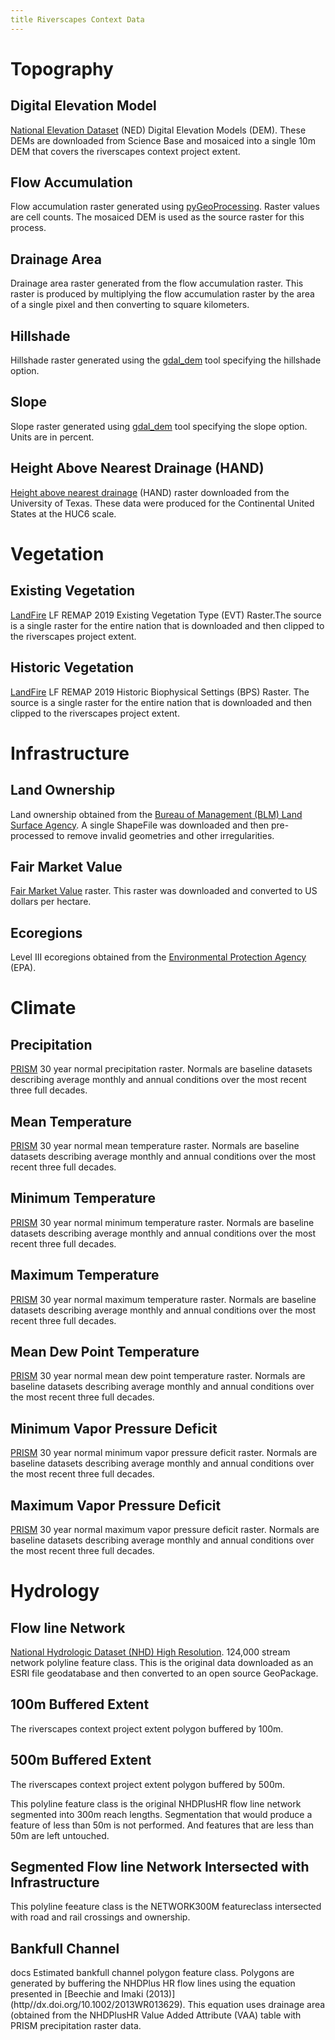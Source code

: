 ```yaml
---
title Riverscapes Context Data
---
```


# Topography

<h2><a name="DEM">Digital Elevation Model</a></h2>

[National Elevation Dataset](https//www.usgs.gov/core-science-systems/national-geospatial-program/national-map) (NED) Digital Elevation Models (DEM). These DEMs are downloaded from Science Base and mosaiced into a single 10m DEM that covers the riverscapes context project extent.

<h2><a name="FA">Flow Accumulation</a></h2>

Flow accumulation raster generated using [pyGeoProcessing](https//pypi.org/project/pygeoprocessing). Raster values are cell counts. The mosaiced DEM is used as the source raster for this process.

<h2><a name="DA">Drainage Area</a></h2>

Drainage area raster generated from the flow accumulation raster. This raster is produced by multiplying the flow accumulation raster by the area of a single pixel and then converting to square kilometers.

<h2><a name="HILLSHADE">Hillshade</a></h2>

Hillshade raster generated using the [gdal_dem](https//gdal.org/programs/gdaldem.html) tool specifying the hillshade option.

<h2><a name="SLOPE">Slope</a></h2> 

Slope raster generated using [gdal_dem](https//gdal.org/programs/gdaldem.html) tool specifying the slope option. Units are in percent.

<h2><a name="HAND">Height Above Nearest Drainage (HAND)</a></h2> 

[Height above nearest drainage](https//hydrology.usu.edu/taudem/taudem5) (HAND) raster downloaded from the University of Texas. These data were produced for the Continental United States at the HUC6 scale.

# Vegetation

<h2><a name="EXVEG">Existing Vegetation</a></h2> 

[LandFire](https//landfire.gov) LF REMAP 2019 Existing Vegetation Type (EVT) Raster.The source is a single raster for the entire nation that is downloaded and then clipped to the riverscapes project extent.

<h2><a name="HISTVEG">Historic Vegetation</a></h2> 

[LandFire](https//landfire.gov) LF REMAP 2019 Historic Biophysical Settings (BPS) Raster. The source is a single raster for the entire nation that is downloaded and then clipped to the riverscapes project extent.

# Infrastructure

<h2><a name="OWNERSHIP">Land Ownership</a></h2> 

Land ownership obtained from the [Bureau of Management (BLM) Land Surface Agency](https//catalog.data.gov/dataset/blm-national-surface-management-agency-area-polygons-national-geospatial-data-asset-ngda). A single ShapeFile was downloaded and then pre-processed to remove invalid geometries and other irregularities.

<h2><a name="FAIR_MARKET">Fair Market Value</a></h2> 

[Fair Market Value](https//orcid.org/0000-0001-7827-689X) raster. This raster was downloaded and converted to US dollars per hectare.

<h2><a name="ECOREGIONS">Ecoregions</a></h2> 

Level III ecoregions obtained from the [Environmental Protection Agency](https//www.epa.gov/eco-research/ecoregions) (EPA).

# Climate 

<h2><a name="PPT">Precipitation</a></h2> 

[PRISM](https//prism.oregonstate.edu/normals) 30 year normal precipitation raster. Normals are baseline datasets describing average monthly and annual conditions over the most recent three full decades.

<h2><a name="TMEAN">Mean Temperature</a></h2> 

[PRISM](https//prism.oregonstate.edu/normals) 30 year normal mean temperature raster. Normals are baseline datasets describing average monthly and annual conditions over the most recent three full decades.

<h2><a name="TMIN">Minimum Temperature</a></h2> 

[PRISM](https//prism.oregonstate.edu/normals) 30 year normal minimum temperature raster. Normals are baseline datasets describing average monthly and annual conditions over the most recent three full decades.

<h2><a name="TMAX">Maximum Temperature</a></h2> 

[PRISM](https//prism.oregonstate.edu/normals) 30 year normal maximum temperature raster. Normals are baseline datasets describing average monthly and annual conditions over the most recent three full decades.

<h2><a name="TDMEAN">Mean Dew Point Temperature</a></h2> 

[PRISM](https//prism.oregonstate.edu/normals) 30 year normal mean dew point temperature raster. Normals are baseline datasets describing average monthly and annual conditions over the most recent three full decades.

<h2><a name="VPDMIN">Minimum Vapor Pressure Deficit</a></h2> 

[PRISM](https//prism.oregonstate.edu/normals) 30 year normal minimum vapor pressure deficit raster. Normals are baseline datasets describing average monthly and annual conditions over the most recent three full decades.

 <h2><a name="VPDMAX">Maximum Vapor Pressure Deficit</a></h2> 

[PRISM](https//prism.oregonstate.edu/normals) 30 year normal maximum vapor pressure deficit raster. Normals are baseline datasets describing average monthly and annual conditions over the most recent three full decades.

# Hydrology

<h2><a name="NETWORK">Flow line Network</a></h2> 

[National Hydrologic Dataset (NHD) High Resolution](https//www.usgs.gov/core-science-systems/ngp/national-hydrography/nhdplus-high-resolution). 124,000 stream network polyline feature class. This is the original data downloaded as an ESRI file geodatabase and then converted to an open source GeoPackage.

 <h2><a name="BUFFEREDCLIP100">100m Buffered Extent</a></h2> 

The riverscapes context project extent polygon buffered by 100m.

 <h2><a name="BUFFEREDCLIP500">500m Buffered Extent</a></h2> 

The riverscapes context project extent polygon buffered by 500m.


This polyline feature class is the original NHDPlusHR flow line network segmented into 300m reach lengths. Segmentation that would produce a feature of less than 50m is not performed. And features that are less than 50m are left untouched.

<h2><a name="NETWORK300M_INTERSECTION ">Segmented Flow line Network Intersected with Infrastructure</a></h2> 

This polyline feeature class is the NETWORK300M featureclass intersected with road and rail crossings and ownership.
 
<h2><a name="BANKFULL_CHANNEL ">Bankfull Channel</a></h2> 
docs 
Estimated bankfull channel polygon feature class. Polygons are generated by buffering the NHDPlus HR flow lines using the equation presented in [Beechie and Imaki (2013)](http//dx.doi.org/10.1002/2013WR013629). This equation uses drainage area (obtained from the NHDPlusHR Value Added Attribute (VAA) table with PRISM precipitation raster data.
